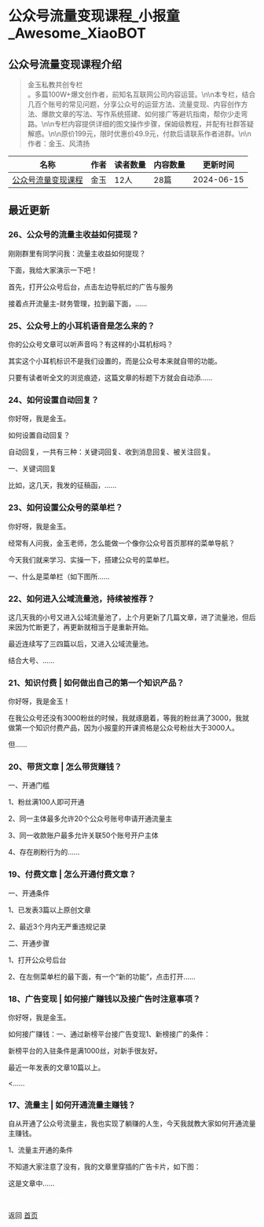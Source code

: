# 公众号流量变现课程_小报童_Awesome_XiaoBOT

## 公众号流量变现课程介绍
> 金玉私教共创专栏  
。多篇100W+爆文创作者，前知名互联网公司内容运营。\n\n本专栏，结合几百个账号的常见问题，分享公众号的运营方法、流量变现、内容创作方法、爆款文章的写法、写作系统搭建、如何接广等避坑指南，帮你少走弯路。\n\n专栏内容提供详细的图文操作步骤，保姆级教程，并配有社群答疑解惑。\n\n原价199元，限时优惠价49.9元，付款后请联系作者进群。\n\n作者：金玉、风清扬  
  


|名称|作者|读者数量|内容数量|更新时间|
|---|---|---|---|---|
|[公众号流量变现课程](https://xiaobot.net/p/JY001?refer=0b133df9-27dc-423b-8101-639049001c13)|金玉|12人|28篇|2024-06-15|

## 最近更新
### 26、公众号的流量主收益如何提现？

刚刚群里有同学问我：流量主收益如何提现？

下面，我给大家演示一下吧！

首先，打开公众号后台，点击左边导航烂的广告与服务

接着点开流量主-财务管理，拉到最下面，......

### 25、公众号上的小耳机语音是怎么来的？

你的公众号文章可以听声音吗？有这样的小耳机标吗？

其实这个小耳机标识不是我们设置的，而是公众号本来就自带的功能。

只要有读者听全文的浏览痕迹，这篇文章的标题下方就会自动添......

### 24、如何设置自动回复？

你好呀，我是金玉。

如何设置自动回复？

自动回复，一共有三种：关键词回复、收到消息回复、被关注回复。

一、关键词回复

比如，这几天，我发的征稿函，......

### 23、如何设置公众号的菜单栏？

你好呀，我是金玉。

经常有人问我，金玉老师，怎么能做一个像你公众号首页那样的菜单导航？

今天我们就来学习、实操一下，搭建公众号的菜单栏。

一、什么是菜单栏（如下图所......

### 22、如何进入公域流量池，持续被推荐？

这几天我的小号又进入公域流量池了，上个月更新了几篇文章，进了流量池，但后来因为忙断更了，再更新就相当于是重新开始。

最近连续写了三四篇以后，又进入公域流量池。

结合大号、......

### 21、知识付费 | 如何做出自己的第一个知识产品？

你好呀，我是金玉！

在我公众号还没有3000粉丝的时候，我就琢磨着，等我的粉丝满了3000，我就做第一个知识付费产品，因为小报童的开课资格是公众号粉丝大于3000人。

但......

### 20、带货文章 | 怎么带货赚钱？

一、开通门槛

1、粉丝满100人即可开通

2、同一主体最多允许20个公众号账号申请开通流量主

3、同一收款账户最多允许关联50个账号开户主体

4、存在刷粉行为的......

### 19、付费文章 | 怎么开通付费文章？

一、开通条件

1、已发表3篇以上原创文章

2、最近3个月内无严重违规记录

二、开通步骤

1、打开公众号后台

2、在左侧菜单栏的最下面，有一个“新的功能”，点击打开......

### 18、广告变现 | 如何接广赚钱以及接广告时注意事项？

你好呀，我是金玉。

如何接广赚钱：一、通过新榜平台接广告变现1、新榜接广的条件：

新榜平台的入驻条件是满1000丝，对新手很友好。

最近一年发表的文章10篇以上。

<......

### 17、流量主 | 如何开通流量主赚钱？

自从开通了公众号流量主，我也实现了躺赚的人生，今天我就教大家如何开通流量主赚钱。

1、流量主开通的条件

不知道大家注意了没有，我的文章里穿插的广告卡片，如下图：

这是文章中......


<a href="https://github.com/Reno9527/awesome-xiaobot" style="color: white; text-decoration: none;">awesome-xiaobot</a>

返回 [首页](../README.md)
